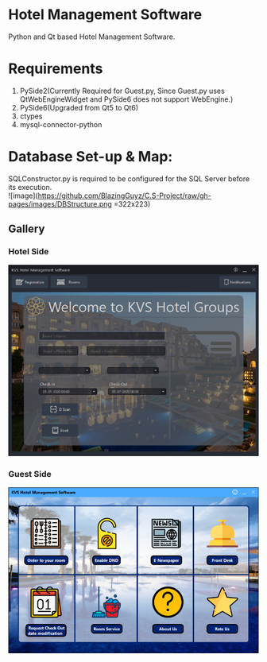 # Hotel Management Software  
Python and Qt based Hotel Management Software.    
# Requirements  
1. PySide2(Currently Required for Guest.py, Since Guest.py uses QtWebEngineWidget and PySide6 does not support WebEngine.)  
2. PySide6(Upgraded from Qt5 to Qt6) 
3. ctypes  
4. mysql-connector-python  
 
# Database Set-up & Map:  
SQLConstructor.py is required to be configured for the SQL Server before its execution.  
![image](https://github.com/BlazingGuyz/C.S-Project/raw/gh-pages/images/DBStructure.png =322x223)

## Gallery  
### Hotel Side  
![image](https://github.com/BlazingGuyz/C.S-Project/raw/gh-pages/images/Hotel.png)  
### Guest Side  
![image](https://github.com/BlazingGuyz/C.S-Project/raw/gh-pages/images/Guest.png)  
